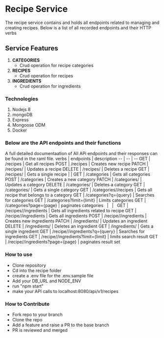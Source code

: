 # Recipe Service
The recipe service contains and holds all endpoints related to managing and creating recipes. Below is a list of all recorded endpoints and their  HTTP verbs

## Service Features
1. **CATEGORIES**
    * Crud operation for recipe categories
2. **RECIPES**
    * Crud operation for recipes
3. **INGREDIENTS**
    * Crud operation for ingredients
    
### Technologies
 1. Nodejs 8
 2. mongoDB
 3. Express
 4. Mongoose ODM
 5. Docker

### Below are the API endpoints and their functions
A full detailed documentaation of All APi endpoints and their responses can be found in the raml file.
verbs | endpoints | description
-- | -- | --
GET | /recipes | Get all recipes
POST | /recipes | Creates new recipe
PATCH | /recipes/<id> | Updates a recipe
DELETE | /recipes/<id> | Deletes a recipe
GET | /recipes/<id> | Gets a single recipe
|  |
GET | /categories | Gets all categories
POST | /categories | Creates a new category
PATCH | /categories/<id> | Updates a category
DELETE | /categories/<id> | Deletes a category
GET | /categories/<id> | Gets a single category
GET | /categories/<id>/recipes | Gets all recipe that belongs to a category
GET | /categories?q={query} | Searches for categories
GET | /categories?limit={limit} | Limits categories
GET | /categories?page={page} | paginates categories
  |   |  
GET | /recipes/<id>/ingredients | Gets all ingredients related to recipe
GET | /recipe/<id>/ingredients | Gets all ingredients
POST | /recipe/<id>/ingredients | Creates new ingredients
PATCH | /ingredients/<id> | Updates an ingredient
DELETE | /ingredients/<id> | Deletes an ingredient
GET | /ingredients/<id> | Gets a single ingredient
GET | /recipe/<id>/ingredients?q={query} | Searches for ingredients
GET | /recipe/<id>/ingredients?limit={limit} | limits search result
GET | /recipe/<id>/ingredients?page={page} | paginates result set

### How to use
 - Clone repository 
- Cd into the recipe folder
- create a .env file for the .env.sample file
- Add your DB_URL and NODE_ENV
- run "npm start"
- make your API calls to localhost:8080/api/v1/recipes

### How to Contribute
- Fork repo to your branch
- Clone the repo
- Add a feature and raise a PR to  the base branch
- PR is reviewed and merged 
